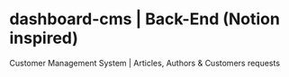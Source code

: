 # dashboard-cms | Back-End (Notion inspired)
Customer Management System | Articles, Authors &amp; Customers requests

